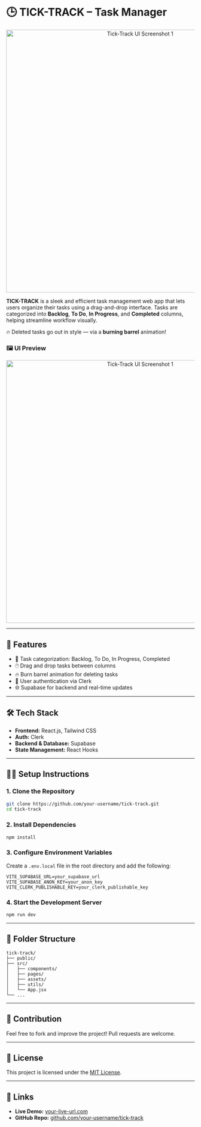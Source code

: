 # 🕒 TICK-TRACK – Task Manager
<p align="center">
  <img src="src/assests/tt.svg" width="700" alt="Tick-Track UI Screenshot 1"/>
</p>

**TICK-TRACK** is a sleek and efficient task management web app that lets users organize their tasks using a drag-and-drop interface. Tasks are categorized into **Backlog**, **To Do**, **In Progress**, and **Completed** columns, helping streamline workflow visually.

🔥 Deleted tasks go out in style — via a **burning barrel** animation!




### 🖼️ UI Preview

<p align="center">
  <img src="src/assests/tick-track-web.png" width="700" alt="Tick-Track UI Screenshot 1"/>
</p>



---

## 🚀 Features

- 📌 Task categorization: Backlog, To Do, In Progress, Completed  
- 🖱️ Drag and drop tasks between columns  
- 🔥 Burn barrel animation for deleting tasks  
- 🔐 User authentication via Clerk  
- 🌐 Supabase for backend and real-time updates  

---

## 🛠️ Tech Stack

- **Frontend:** React.js, Tailwind CSS  
- **Auth:** Clerk  
- **Backend & Database:** Supabase  
- **State Management:** React Hooks  

---

## 🧑‍💻 Setup Instructions

### 1. Clone the Repository

```bash
git clone https://github.com/your-username/tick-track.git
cd tick-track
```

### 2. Install Dependencies

```bash
npm install
```

### 3. Configure Environment Variables

Create a `.env.local` file in the root directory and add the following:

```env
VITE_SUPABASE_URL=your_supabase_url
VITE_SUPABASE_ANON_KEY=your_anon_key
VITE_CLERK_PUBLISHABLE_KEY=your_clerk_publishable_key
```

### 4. Start the Development Server

```bash
npm run dev
```

---

## 📂 Folder Structure

```
tick-track/
├── public/
├── src/
│   ├── components/
│   ├── pages/
│   ├── assets/
│   ├── utils/
│   └── App.jsx
└── ...
```

---

## 🙌 Contribution

Feel free to fork and improve the project! Pull requests are welcome.

---

## 📄 License

This project is licensed under the [MIT License](LICENSE).

---

## 🔗 Links

- **Live Demo:** [your-live-url.com](https://your-live-url.com)  
- **GitHub Repo:** [github.com/your-username/tick-track](https://github.com/your-username/tick-track)
